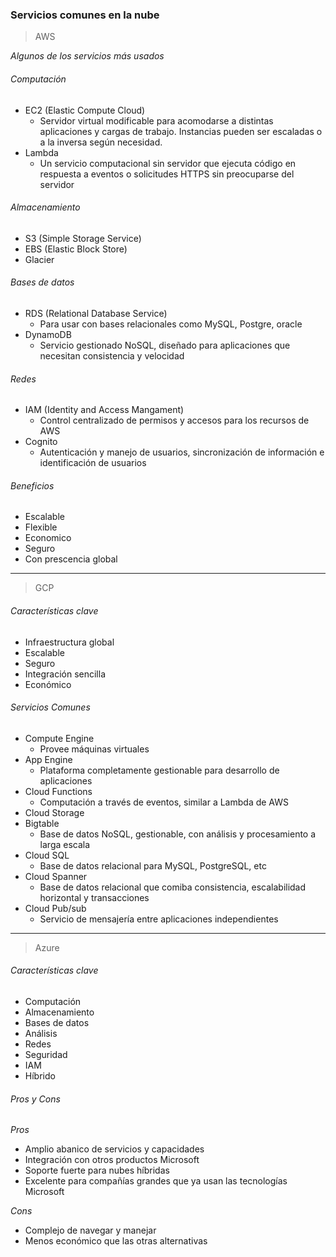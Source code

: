 ### Servicios comunes en la nube

> AWS

_Algunos de los servicios más usados_

###### Computación
- EC2 (Elastic Compute Cloud)
  - Servidor virtual modificable para acomodarse a distintas aplicaciones y cargas de trabajo. Instancias pueden ser escaladas o a la inversa según necesidad.
- Lambda
  - Un servicio computacional sin servidor que ejecuta código en respuesta a eventos o solicitudes HTTPS sin preocuparse del servidor

###### Almacenamiento
- S3 (Simple Storage Service)
- EBS (Elastic Block Store)
- Glacier

###### Bases de datos
- RDS (Relational Database Service)
  - Para usar con bases relacionales como MySQL, Postgre, oracle
- DynamoDB
  - Servicio gestionado NoSQL, diseñado para aplicaciones que necesitan consistencia y velocidad

###### Redes
- IAM (Identity and Access Mangament)
  - Control centralizado de permisos y accesos para los recursos de AWS
- Cognito
  - Autenticación y manejo de usuarios, sincronización de información e identificación de usuarios

###### Beneficios
- Escalable
- Flexible
- Economico
- Seguro
- Con prescencia global

---

> GCP

###### Características clave
- Infraestructura global
- Escalable
- Seguro
- Integración sencilla
- Económico

###### Servicios Comunes
- Compute Engine
  - Provee máquinas virtuales
- App Engine
  - Plataforma completamente gestionable para desarrollo de aplicaciones
- Cloud Functions
  - Computación a través de eventos, similar a Lambda de AWS
- Cloud Storage
- Bigtable
  - Base de datos NoSQL, gestionable, con análisis y procesamiento a larga escala
- Cloud SQL
  - Base de datos relacional para MySQL, PostgreSQL, etc
- Cloud Spanner
  - Base de datos relacional que comiba consistencia, escalabilidad horizontal y transacciones
- Cloud Pub/sub
  - Servicio de mensajería entre aplicaciones independientes

---

> Azure

###### Características clave
- Computación
- Almacenamiento
- Bases de datos
- Análisis
- Redes
- Seguridad
- IAM
- Híbrido

###### Pros y Cons
_Pros_
- Amplio abanico de servicios y capacidades
- Integración con otros productos Microsoft
- Soporte fuerte para nubes híbridas
- Excelente para compañías grandes que ya usan las tecnologías Microsoft

_Cons_
- Complejo de navegar y manejar
- Menos económico que las otras alternativas
